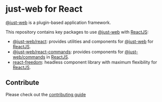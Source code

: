# just-web for React

[@just-web] is a plugin-based application framework.

This repository contains key packages to use [@just-web] with [ReactJS]:

- [@just-web/react]: provides utilities and components for [@just-web] for [ReactJS].
- [@just-web/react-commands]: provides components for [@just-web/commands] in [ReactJS].
- [react-freedom]: headless component library with maximum flexibility for [ReactJS].

## Contribute

Please check out the [contributing guide](./github/CONTRIBUTING.md)

[@just-web]: https://github.com/justland/just-web
[@just-web/commands]: https://github.com/justland/just-web/tree/main/plugins/commands
[@just-web/react-commands]: ./components/commands/README.md
[@just-web/react]: ./libraries/react/README.md
[ReactJS]: https://reactjs.org/
[react-freedom]: ./components/freedom/readme.md
